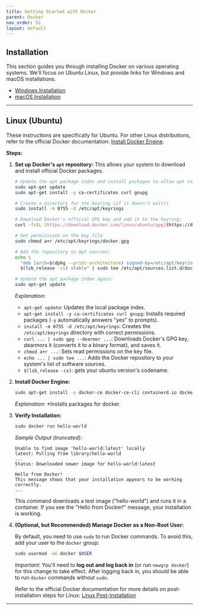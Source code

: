 ```yaml
---
title: Getting Started with Docker
parent: Docker
nav_order: 52
layout: default
---
```


## Installation

This section guides you through installing Docker on various operating systems. We'll focus on Ubuntu Linux, but provide links for Windows and macOS installations.

- [Windows Installation](https://docs.docker.com/desktop/install/windows-install/)
- [macOS Installation](https://docs.docker.com/desktop/install/mac-install/)

---

## Linux (Ubuntu)

These instructions are specifically for Ubuntu. For other Linux distributions, refer to the official Docker documentation: [Install Docker Engine](https://docs.docker.com/engine/install/).

**Steps:**

1.  **Set up Docker's `apt` repository:** This allows your system to download and install official Docker packages.

    ```bash
    # Update the apt package index and install packages to allow apt to use a repository over HTTPS:
    sudo apt-get update
    sudo apt-get install -y ca-certificates curl gnupg

    # Create a directory for the keyring (if it doesn't exist)
    sudo install -m 0755 -d /etc/apt/keyrings

    # Download Docker's official GPG key and add it to the keyring:
    curl -fsSL [https://download.docker.com/linux/ubuntu/gpg](https://download.docker.com/linux/ubuntu/gpg) | sudo gpg --dearmor -o /etc/apt/keyrings/docker.gpg

    # Set permissions on the key file
    sudo chmod a+r /etc/apt/keyrings/docker.gpg

    # Add the repository to Apt sources:
    echo \
      "deb [arch=$(dpkg --print-architecture) signed-by=/etc/apt/keyrings/docker.gpg] [https://download.docker.com/linux/ubuntu](https://download.docker.com/linux/ubuntu) \
      $(lsb_release -cs) stable" | sudo tee /etc/apt/sources.list.d/docker.list > /dev/null

    # Update the apt package index again:
    sudo apt-get update
    ```

    _Explanation:_

    - `apt-get update`: Updates the local package index.
    - `apt-get install -y ca-certificates curl gnupg`: Installs required packages (`-y` automatically answers "yes" to prompts).
    - `install -m 0755 -d /etc/apt/keyrings`: Creates the `/etc/apt/keyrings` directory with correct permissions.
    - `curl ... | sudo gpg --dearmor ...`: Downloads Docker's GPG key, dearmors it (converts it to a binary format), and saves it.
    - `chmod a+r ...`: Sets read permissions on the key file.
    - `echo ... | sudo tee ...`: Adds the Docker repository to your system's list of software sources.
    - `$(lsb_release -cs)`: gets your ubuntu version's codename.

2.  **Install Docker Engine:**

    ```bash
    sudo apt-get install -y docker-ce docker-ce-cli containerd.io docker-buildx-plugin docker-compose-plugin
    ```

    _Explanation:_
    \*Installs packages for docker.

3.  **Verify Installation:**

    ```bash
    sudo docker run hello-world
    ```

    _Sample Output (truncated):_

    ```
    Unable to find image 'hello-world:latest' locally
    latest: Pulling from library/hello-world
    ...
    Status: Downloaded newer image for hello-world:latest

    Hello from Docker!
    This message shows that your installation appears to be working correctly.
    ...
    ```

    This command downloads a test image ("hello-world") and runs it in a container. If you see the "Hello from Docker!" message, your installation is working.

4.  **(Optional, but Recommended) Manage Docker as a Non-Root User:**

    By default, you need to use `sudo` to run Docker commands. To avoid this, add your user to the `docker` group:

    ```bash
    sudo usermod -aG docker $USER
    ```

    _Important:_ You'll need to **log out and log back in** (or run `newgrp docker`) for this change to take effect. After logging back in, you should be able to run `docker` commands without `sudo`.

    Refer to the official Docker documentation for more details on post-installation steps for Linux: [Linux Post-Installation](https://docs.docker.com/engine/install/linux-postinstall/)

---
